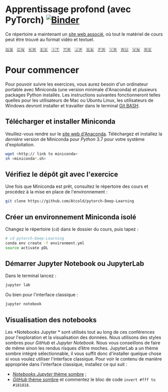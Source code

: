 <!--
Deep Learning (with PyTorch)
-->

# Apprentissage profond (avec PyTorch) [![Binder](https://mybinder.org/badge_logo.svg)](https://mybinder.org/v2/gh/Atcold/pytorch-Deep-Learning/master)



<!--
This notebook repository now has a [companion website](https://atcold.github.io/pytorch-Deep-Learning/), where all the course material can be found in video and textual format.
-->

Ce répertoire a maintenant un [site web associé](https://atcold.github.io/pytorch-Deep-Learning/fr/), où tout le matériel de cours peut être trouvé au format vidéo et textuel.


<!-- English - Mandarin - Korean - Spanish - Italian - Turkish - Japanese - Arabic - French - Farsi - Russian - Vietnamese - Serbian -->
[🇬🇧](https://github.com/Atcold/pytorch-Deep-Learning/blob/master/README.md) &nbsp; [🇨🇳](https://github.com/Atcold/pytorch-Deep-Learning/blob/master/docs/zh/README-ZH.md) &nbsp; [🇰🇷](https://github.com/Atcold/pytorch-Deep-Learning/blob/master/docs/ko/README-KO.md) &nbsp; [🇪🇸](https://github.com/Atcold/pytorch-Deep-Learning/blob/master/docs/es/README-ES.md) &nbsp; [🇮🇹](https://github.com/Atcold/pytorch-Deep-Learning/blob/master/docs/it/README-IT.md) &nbsp; [🇹🇷](https://github.com/Atcold/pytorch-Deep-Learning/blob/master/docs/tr/README-TR.md) &nbsp; [🇯🇵](https://github.com/Atcold/pytorch-Deep-Learning/blob/master/docs/ja/README-JA.md) &nbsp; [🇸🇦](https://github.com/Atcold/pytorch-Deep-Learning/blob/master/docs/ar/README-AR.md) &nbsp; [🇫🇷](https://github.com/Atcold/pytorch-Deep-Learning/blob/master/docs/fr/README-FR.md) &nbsp; [🇮🇷](https://github.com/Atcold/pytorch-Deep-Learning/blob/master/docs/fa/README-FA.md) &nbsp; [🇷🇺](https://github.com/Atcold/pytorch-Deep-Learning/blob/master/docs/ru/README-RU.md) &nbsp; [🇻🇳](https://github.com/Atcold/pytorch-Deep-Learning/blob/master/docs/vi/README-VI.md) &nbsp; [🇷🇸](https://github.com/Atcold/pytorch-Deep-Learning/blob/master/docs/sr/README-SR.md)

<!--
# Getting started

To be able to follow the exercises, you are going to need a laptop with Miniconda (a minimal version of Anaconda) and several Python packages installed.
The following instruction would work as is for Mac or Ubuntu Linux users, Windows users would need to install and work in the [Git BASH](https://gitforwindows.org/) terminal.
-->

# Pour commencer

Pour pouvoir suivre les exercices, vous aurez besoin d'un ordinateur portable avec Miniconda (une version minimale d'Anaconda) et plusieurs packages Python installés.
Les instructions suivantes fonctionneront telles quelles pour les utilisateurs de Mac ou Ubuntu Linux, les utilisateurs de Windows devront installer et travailler dans le terminal [Git BASH](https://gitforwindows.org/).


<!--
## Download and install Miniconda

Please go to the [Anaconda website](https://conda.io/miniconda.html).
Download and install *the latest* Miniconda version for *Python* 3.7 for your operating system.

```bash
wget <http:// link to miniconda>
sh <miniconda*.sh>
```
-->

## Télécharger et installer Miniconda

Veuillez-vous rendre sur le [site web d'Anaconda](https://conda.io/miniconda.html).
Téléchargez et installez la *dernière* version de Miniconda pour *Python* 3.7 pour votre système d'exploitation.

```bash
wget <http:// link to miniconda>
sh <miniconda*.sh>
```

<!--
## Check-out the git repository with the exercise

Once Miniconda is ready, checkout the course repository and proceed with setting up the environment:

```bash
git clone https://github.com/Atcold/pytorch-Deep-Learning
```
-->

## Vérifiez le dépôt git avec l'exercice

Une fois que Miniconda est prêt, consultez le répertoire des cours et procédez à la mise en place de l'environnement :

```bash
git clone https://github.com/Atcold/pytorch-Deep-Learning
```


<!--
## Create isolated Miniconda environment

Change directory (`cd`) into the course folder, then type:

```bash
# cd pytorch-Deep-Learning
conda env create -f environment.yml
source activate pDL
```
-->

## Créer un environnement Miniconda isolé

Changez le répertoire (`cd`) dans le dossier du cours, puis tapez :
```bash
# cd pytorch-Deep-Learning
conda env create -f environment.yml
source activate pDL
```

<!--
## Start Jupyter Notebook or JupyterLab

Start from terminal as usual:

```bash
jupyter lab
```

Or, for the classic interface:

```bash
jupyter notebook
```
-->


## Démarrer Jupyter Notebook ou JupyterLab

Dans le terminal lancez :

```bash
jupyter lab
```

Ou bien pour l'interface classique :

```bash
jupyter notebook
```


<!--
## Notebooks visualisation

*Jupyter Notebooks* are used throughout these lectures for interactive data exploration and visualisation.

We use dark styles for both *GitHub* and *Jupyter Notebook*.
You should try to do the same, or they will look ugly.
JupyterLab has a built-in selectable dark theme, so you only need to install something if you want to use the classic notebook interface.
To see the content appropriately in the classic interface install the following:

 - [*Jupyter Notebook* dark theme](https://userstyles.org/styles/153443/jupyter-notebook-dark);
 - [*GitHub* dark theme](https://userstyles.org/styles/37035/github-dark) and comment out the `invert #fff to #181818` code block.
-->

## Visualisation des notebooks

Les *Notebooks Jupyter * sont utilisés tout au long de ces conférences pour l'exploration et la visualisation des données.
Nous utilisons des styles sombres pour *GitHub* et *Jupyter Notebook*.
Nous vous conseillons de faire de même sinon les rendus risques d’être moches.
JupyterLab a un thème sombre intégré sélectionnable, il vous suffit donc d'installer quelque chose si vous voulez utiliser l'interface classique.
Pour voir le contenu de manière appropriée dans l'interface classique, installez ce qui suit :

 - [*Notebooks Jupyter* thème sombre](https://userstyles.org/styles/153443/jupyter-notebook-dark) ;
 - [*GitHub* thème sombre](https://userstyles.org/styles/37035/github-dark) et commentez le bloc de code `invert #fff to #181818`.

